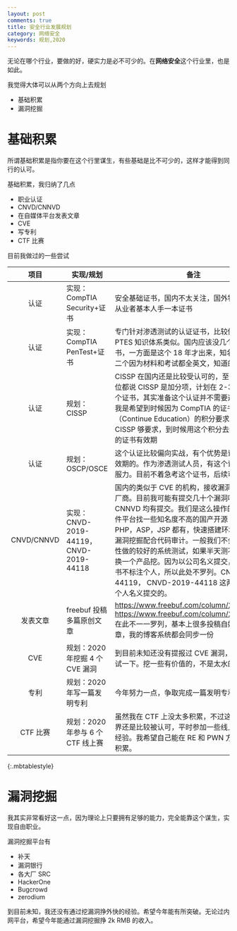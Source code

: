 ```yaml
---
layout: post
comments: true
title: 安全行业发展规划
category: 网络安全
keywords: 规划,2020
---
```


无论在哪个行业，要做的好，硬实力是必不可少的。在**网络安全**这个行业里，也是如此。

我觉得大体可以从两个方向上去规划

- 基础积累
- 漏洞挖掘

# 基础积累

所谓基础积累是指你要在这个行里谋生，有些基础是比不可少的，这样才能得到同行的认可。

基础积累，我归纳了几点

- 职业认证
- CNVD/CNNVD
- 在自媒体平台发表文章
- CVE
- 写专利
- CTF 比赛

目前我做过的一些尝试

|    项目    | 实现/规划                               | 备注                                                                                                                                                                                                                                                                                                                                                                                                                                                     |
| :--------: | --------------------------------------- | -------------------------------------------------------------------------------------------------------------------------------------------------------------------------------------------------------------------------------------------------------------------------------------------------------------------------------------------------------------------------------------------------------------------------------------------------------- |
|    认证    | 实现：CompTIA Security+证书             | 安全基础证书，国内不太关注，国外特别是美国，从业者基本人手一本证书                                                                                                                                                                                                                                                                                                                                                                                       |
|    认证    | 实现：CompTIA PenTest+证书              | 专门针对渗透测试的认证证书，比较偏向理论，和 PTES 知识体系类似。国内应该没几个人考这个证书，一方面是这个 18 年才出来，知名度不高，第二个因为材料和考试都全英文，知道的人就更少了                                                                                                                                                                                                                                                                         |
|    认证    | 规划：CISSP                             | CISSP 在国内还是比较受认可的，至少很多招聘岗位都说 CISSP 是加分项，计划在 2-3 年内考下这个证书，其实准备这个认证并不需要这么多时间，我是希望到时候因为 CompTIA 的证书有 CE（Continue Education）的积分要求，刚好 CISSP 够要求，到时候用这个积分去续 CompTIA 的证书有效期                                                                                                                                                                                 |
|    认证    | 规划：OSCP/OSCE                         | 这个认证比较偏向实战，有个优势是证书是终身有效期的。作为渗透测试人员，有这个证书会更有说服力。目前不着急考这个证书，后续可以考虑。                                                                                                                                                                                                                                                                                                                       |
| CNVD/CNNVD | 实现：CNVD-2019-44119， CNVD-2019-44118 | 国内的类似于 CVE 的机构，接收漏洞，并分发给厂商。目前我可能有提交几十个漏洞吧。CNVD 和 CNNVD 均有提交。我们是这么操作的，去开源软件平台找一些知名度不高的国产开源 CMS 系统，PHP，ASP，JSP 都有，快速搭建环境测试，正常漏洞挖掘配合代码审计。一般我们不会找那种安全性做的较好的系统测试，如果半天测不出漏洞，就换一个产品挖。因为以公司名义提交，原创漏洞证书不标注个人，所以此处不罗列。CNVD-2019-44119， CNVD-2019-44118 这两个漏洞是我个人名义提交的。 |
|  发表文章  | freebuf 投稿多篇原创文章                | https://www.freebuf.com/column/228005.html <br> https://www.freebuf.com/column/230601.html <br> 在此不一一罗列，基本上很多投稿自媒体平台的文章，我的博客系统都会同步一份                                                                                                                                                                                                                                                                                 |
|    CVE     | 规划：2020 年挖掘 4 个 CVE 漏洞         | 到目前未知还没有提报过 CVE 漏洞，今年希望尝试一下。挖一些有价值的，不是太水的 CVE                                                                                                                                                                                                                                                                                                                                                                        |
|    专利    | 规划：2020 年写一篇发明专利             | 今年努力一点，争取完成一篇发明专利                                                                                                                                                                                                                                                                                                                                                                                                                       |
|  CTF 比赛  | 规划：2020 年参与 6 个 CTF 线上赛       | 虽然我在 CTF 上没太多积累，不过这个比赛在业界还是比较被认可，平时参加一些线上赛，积累些经验。我希望自己能在 RE 和 PWN 方向上能有所积累。                                                                                                                                                                                                                                                                                                                 |
{:.mbtablestyle}

# 漏洞挖掘

我其实非常看好这一点，因为理论上只要拥有足够的能力，完全能靠这个谋生，实现自由职业。

漏洞挖掘平台有

- 补天
- 漏洞银行
- 各大厂 SRC
- HackerOne
- Bugcrowd
- zerodium

到目前未知，我还没有通过挖漏洞挣外快的经验。希望今年能有所突破。无论过内网平台，希望今年能通过漏洞挖掘挣 2k RMB 的收入。
